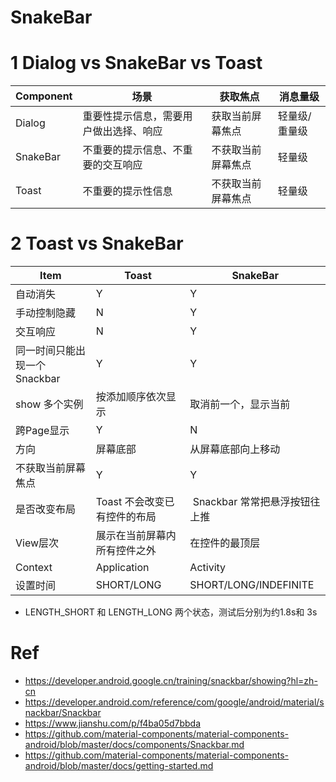 # SnakeBar

# 1 Dialog vs SnakeBar vs Toast


| Component | 场景                  | 获取焦点      | 消息量级    |
|-----------|---------------------|-----------|---------|
| Dialog    | 重要性提示信息，需要用户做出选择、响应 | 获取当前屏幕焦点  | 轻量级/重量级 |
| SnakeBar  | 不重要的提示信息、不重要的交互响应   | 不获取当前屏幕焦点 | 轻量级     |
| Toast     | 不重要的提示性信息           | 不获取当前屏幕焦点 | 轻量级     |



# 2 Toast vs SnakeBar


| Item                | Toast             | SnakeBar              |
|---------------------|-------------------|-----------------------|
| 自动消失                | Y                 | Y                     |
| 手动控制隐藏              | N                 | Y                     |
| 交互响应                | N                 | Y                     |
| 同一时间只能出现一个 Snackbar | Y                 | Y                     |
| show 多个实例           | 按添加顺序依次显示         | 取消前一个，显示当前            |
| 跨Page显示             | Y                 | N                     |
| 方向                  | 屏幕底部              | 从屏幕底部向上移动             |
| 不获取当前屏幕焦点           | Y                 | Y                     |
| 是否改变布局              | Toast 不会改变已有控件的布局 |  Snackbar 常常把悬浮按钮往上推  |
| View层次              | 展示在当前屏幕内所有控件之外    | 在控件的最顶层               |
| Context             | Application       | Activity              |
| 设置时间                | SHORT/LONG        | SHORT/LONG/INDEFINITE |



-  LENGTH_SHORT 和 LENGTH_LONG 两个状态，测试后分别为约1.8s和 3s




# Ref
- https://developer.android.google.cn/training/snackbar/showing?hl=zh-cn
- https://developer.android.com/reference/com/google/android/material/snackbar/Snackbar
- https://www.jianshu.com/p/f4ba05d7bbda
- https://github.com/material-components/material-components-android/blob/master/docs/components/Snackbar.md
- https://github.com/material-components/material-components-android/blob/master/docs/getting-started.md
